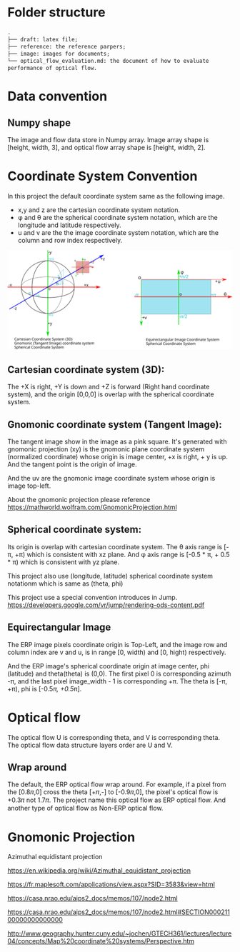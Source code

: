 
# Folder structure

```
.
├── draft: latex file;
├── reference: the reference parpers;
├── image: images for documents;
└── optical_flow_evaluation.md: the document of how to evaluate performance of optical flow.
```

# Data  convention

## Numpy shape
The image and flow data store in Numpy array.
Image array shape is [height, width, 3], and optical flow array shape is [height, width, 2].

# Coordinate System Convention

In this project the default coordinate system same as the following image.
- x,y and z are the cartesian coordinate system notation.
- φ and θ are the spherical coordinate system notation, which are the longitude and latitude respectively.
- u and v are the the image coordinate system notation, which are the column and row index respectively.

![coordinate System](./images/coordinate_system.svg)

## Cartesian coordinate system (3D):

The +X is right, +Y is down and +Z is forward (Right hand coordinate system), and the origin [0,0,0] is overlap with the spherical coordinate system.

## Gnomonic coordinate system (Tangent Image): 

The tangent image show in the image as a pink square.
It's generated with gnomonic projection (xy) is the gnomonic plane coordinate system (normalized coordinate) whose origin is image center, +x is right, + y is up. And the tangent point is the origin of image.

And the uv are the gnomonic image coordinate system whose origin is image top-left.

About the gnomonic projection please reference https://mathworld.wolfram.com/GnomonicProjection.html

## Spherical coordinate system:

Its origin is overlap with cartesian coordinate system.
The θ axis range is [-π, +π) which is consistent with xz plane.
And φ axis range is [-0.5 * π, + 0.5 * π) which is consistent with yz plane.

This project also use (longitude, latitude) spherical coordinate system notationm which is same as (theta, phi)

This project use a special convention introduces in Jump.
https://developers.google.com/vr/jump/rendering-ods-content.pdf

## Equirectangular Image

The ERP image pixels coordinate origin is Top-Left, and the image row and column index are v and u, is in range [0, width) and [0, hight) respectively.

And the ERP image's spherical coordinate origin at image center, phi (latitude) and theta(theta) is (0,0).
The first pixel 0 is corresponding azimuth -π, and the last pixel image_width - 1 is corresponding +π.
The theta is [-π, +π), phi is [-0.5*π, +0.5*π].

# Optical flow

The optical flow U is corresponding theta, and V is corresponding theta.
The optical flow data structure layers order are U and V.

## Wrap around 

The default, the ERP optical flow wrap around. 
For example, if a pixel from the [0.8𝜋,0] cross the theta [+𝜋,-] to [-0.9𝜋,0], the pixel's optical flow is +0.3𝜋 not 1.7𝜋.
The project name this optical flow as ERP optical flow.
And another type of optical flow as Non-ERP optical flow.

# Gnomonic Projection

Azimuthal equidistant projection

https://en.wikipedia.org/wiki/Azimuthal_equidistant_projection

https://fr.maplesoft.com/applications/view.aspx?SID=3583&view=html

https://casa.nrao.edu/aips2_docs/memos/107/node2.html

https://casa.nrao.edu/aips2_docs/memos/107/node2.html#SECTION00021100000000000000

http://www.geography.hunter.cuny.edu/~jochen/GTECH361/lectures/lecture04/concepts/Map%20coordinate%20systems/Perspective.htm
